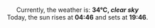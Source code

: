<p  align="center"><br/>Currently, the weather is: <b> 34°C, <i>clear sky</i></b></br>Today, the sun rises at <b>04:46</b> and sets at <b>19:46</b>.</p>